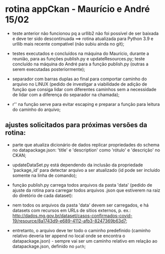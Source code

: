 # rotina appCkan - Maurício e André 15/02

* teste anterior não funcionou pq a urllib2 não foi possível de ser baixada e deve ter sido descontinuada ==> rotina atualizada para Python 3.9 e urllib mais recente compatível (não subiu ainda no git);

* testes executados e concluídos na máquina do Maurício, durante a reunião, para as funções publish.py e updateResources.py; teste concluído na máquina do André para a função publish.py (outras a serem executadas posteriormente);

* separador com barras duplas ao final para comportar caminho do arquivo no LINUX (pedido de investigar a viabilidade de adição de função que consiga lidar com diferentes caminhos sem a necessidade de lidar com a diferença do separador na chamada);

* r'' na função serve para evitar escaping e preparar a função para leitura do caminho do arquivo;

## ajustes solicitados para próximas versões da rotina:

* parte que atualiza dicionário de dados replicar propriedades do schema no datapackage.json: 'title' e 'description' como 'rótulo' e 'descrição' no CKAN;

* updateDataSet.py está dependendo da inclusão da propriedade 'package_id' para detectar arquivo a ser atualizado (id pode ser incluído somente na linha de comando);

* função publish.py carrega todos arquivos da pasta 'data' (pedido de ajuste da rotina para carregar todos arquivos .json que estiverem na raiz do diretório de cada dataset): 
* nem todos os arquivos da pasta 'data' devem ser carregados, e há datasets com recursos em URLs de sítios externos, p. ex.: http://dados.mg.gov.br/dataset/casos-confirmados-covid-19/resource/8a1743d9-e689-4112-afb3-8247369b63d7; 
* entretanto, o arquivo deve ter todo o caminho predefinido (caminho relativo deveria ter append no local onde se encontra o datapackage.json) - sempre vai ser um caminho relativo em relação ao datapackage.json, definido no ``path``; 

